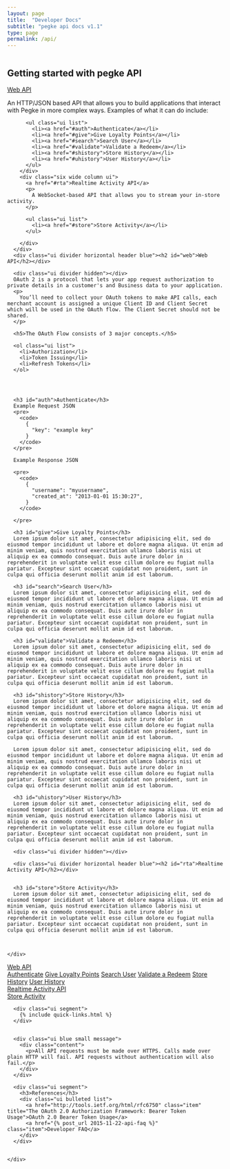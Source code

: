 ```yaml
---
layout: page
title:  "Developer Docs"
subtitle: "pegke api docs v1.1"
type: page
permalink: /api/
---
```


<div class="ui stackable grid">

  <div class="twelve wide column">
    <div id="context" class="ui text">
      <h2>Getting started with pegke API</h2>
      <div class="ui grid stackable">
        <div class="six wide column">
          <a href="#web">Web API</a>
          <p>
            An HTTP/JSON based API that allows you to build applications that interact with Pegke in more complex ways. Examples of what it can do include:
          </p>

          <ul class="ui list">
            <li><a href="#auth">Authenticate</a></li>
            <li><a href="#give">Give Loyalty Points</a></li>
            <li><a href="#search">Search User</a></li>
            <li><a href="#validate">Validate a Redeem</a></li>
            <li><a href="#shistory">Store History</a></li>
            <li><a href="#uhistory">User History</a></li>
          </ul>
        </div>
        <div class="six wide column ui">
          <a href="#rta">Realtime Activity API</a>
          <p>
            A WebSocket-based API that allows you to stream your in-store activity.
          </p>

          <ul class="ui list">
            <li><a href="#store">Store Activity</a></li>
          </ul>

        </div>
      </div>
      <div class="ui divider horizontal header blue"><h2 id="web">Web API</h2></div>

      <div class="ui divider hidden"></div>
      OAuth 2 is a protocol that lets your app request authorization to private details in a customer's and Business data to your application.
      <p>
        You’ll need to collect your OAuth tokens to make API calls, each merchant account is assigned a unique Client ID and Client Secret which will be used in the OAuth flow. The Client Secret should not be shared.
      </p>

      <h5>The OAuth Flow consists of 3 major concepts.</h5>

      <ol class="ui list">
        <li>Authorization</li>
        <li>Token Issuing</li>
        <li>Refresh Tokens</li>
      </ol>




      <h3 id="auth">Authenticate</h3>
      Example Request JSON
      <pre>
        <code>
          {
            "key": "example key"
          }
        </code>
      </pre>

      Example Response JSON

      <pre>
        <code>
          {
            "username": "myusername",
            "created_at": "2013-01-01 15:30:27",
          }
        </code>

      </pre>

      <h3 id="give">Give Loyalty Points</h3>
      Lorem ipsum dolor sit amet, consectetur adipisicing elit, sed do eiusmod tempor incididunt ut labore et dolore magna aliqua. Ut enim ad minim veniam, quis nostrud exercitation ullamco laboris nisi ut aliquip ex ea commodo consequat. Duis aute irure dolor in reprehenderit in voluptate velit esse cillum dolore eu fugiat nulla pariatur. Excepteur sint occaecat cupidatat non proident, sunt in culpa qui officia deserunt mollit anim id est laborum.

      <h3 id="search">Search User</h3>
      Lorem ipsum dolor sit amet, consectetur adipisicing elit, sed do eiusmod tempor incididunt ut labore et dolore magna aliqua. Ut enim ad minim veniam, quis nostrud exercitation ullamco laboris nisi ut aliquip ex ea commodo consequat. Duis aute irure dolor in reprehenderit in voluptate velit esse cillum dolore eu fugiat nulla pariatur. Excepteur sint occaecat cupidatat non proident, sunt in culpa qui officia deserunt mollit anim id est laborum.

      <h3 id="validate">Validate a Redeem</h3>
      Lorem ipsum dolor sit amet, consectetur adipisicing elit, sed do eiusmod tempor incididunt ut labore et dolore magna aliqua. Ut enim ad minim veniam, quis nostrud exercitation ullamco laboris nisi ut aliquip ex ea commodo consequat. Duis aute irure dolor in reprehenderit in voluptate velit esse cillum dolore eu fugiat nulla pariatur. Excepteur sint occaecat cupidatat non proident, sunt in culpa qui officia deserunt mollit anim id est laborum.

      <h3 id="shistory">Store History</h3>
      Lorem ipsum dolor sit amet, consectetur adipisicing elit, sed do eiusmod tempor incididunt ut labore et dolore magna aliqua. Ut enim ad minim veniam, quis nostrud exercitation ullamco laboris nisi ut aliquip ex ea commodo consequat. Duis aute irure dolor in reprehenderit in voluptate velit esse cillum dolore eu fugiat nulla pariatur. Excepteur sint occaecat cupidatat non proident, sunt in culpa qui officia deserunt mollit anim id est laborum.

      Lorem ipsum dolor sit amet, consectetur adipisicing elit, sed do eiusmod tempor incididunt ut labore et dolore magna aliqua. Ut enim ad minim veniam, quis nostrud exercitation ullamco laboris nisi ut aliquip ex ea commodo consequat. Duis aute irure dolor in reprehenderit in voluptate velit esse cillum dolore eu fugiat nulla pariatur. Excepteur sint occaecat cupidatat non proident, sunt in culpa qui officia deserunt mollit anim id est laborum.

      <h3 id="uhistory">User History</h3>
      Lorem ipsum dolor sit amet, consectetur adipisicing elit, sed do eiusmod tempor incididunt ut labore et dolore magna aliqua. Ut enim ad minim veniam, quis nostrud exercitation ullamco laboris nisi ut aliquip ex ea commodo consequat. Duis aute irure dolor in reprehenderit in voluptate velit esse cillum dolore eu fugiat nulla pariatur. Excepteur sint occaecat cupidatat non proident, sunt in culpa qui officia deserunt mollit anim id est laborum.

      <div class="ui divider hidden"></div>

      <div class="ui divider horizontal header blue"><h2 id="rta">Realtime Activity API</h2></div>


      <h3 id="store">Store Activity</h3>
      Lorem ipsum dolor sit amet, consectetur adipisicing elit, sed do eiusmod tempor incididunt ut labore et dolore magna aliqua. Ut enim ad minim veniam, quis nostrud exercitation ullamco laboris nisi ut aliquip ex ea commodo consequat. Duis aute irure dolor in reprehenderit in voluptate velit esse cillum dolore eu fugiat nulla pariatur. Excepteur sint occaecat cupidatat non proident, sunt in culpa qui officia deserunt mollit anim id est laborum.


      
    </div>





  </div>


  <div class="four wide column">
    <div class="ui sticky">
      <div class="ui vertical fluid menu" id="nav">
        <a class="main item" href="#web">
          Web API
          <div class="menu">
            <a class="item" href="#auth">Authenticate</a>
            <a class="item" href="#give">Give Loyalty Points</a>
            <a class="item" href="#search">Search User</a>
            <a class="item" href="#validate">Validate a Redeem</a>
            <a class="item" href="#shistory">Store History</a>
            <a class="item" href="#uhistory">User History</a>
          </div>
        </a>
        <a class="main item" href="#rta">
          Realtime Activity API
          <div class="menu">
            <a class="item"  href="#store">Store Activity</a>
          </div>
        </a>
      </div>

      <div class="ui segment">
        {% include quick-links.html %}
      </div>


      <div class="ui blue small message">
        <div class="content">
          <p>All API requests must be made over HTTPS. Calls made over plain HTTP will fail. API requests without authentication will also fail.</p>
        </div>
      </div>

      <div class="ui segment">
        <h3>References</h3>
        <div class="ui bulleted list">
          <a href="http://tools.ietf.org/html/rfc6750" class="item" title="The OAuth 2.0 Authorization Framework: Bearer Token Usage">OAuth 2.0 Bearer Token Usage</a>
          <a href="{% post_url 2015-11-22-api-faq %}" class="item">Developer FAQ</a>
        </div>
      </div>


    </div>


  </div>



</div>
